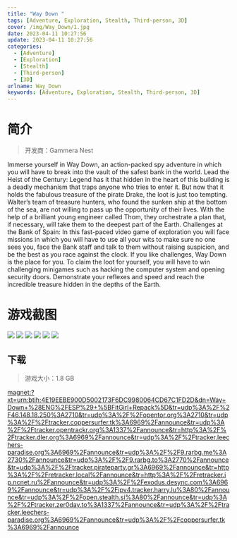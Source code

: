 ```yaml
---
title: "Way Down "
tags: [Adventure, Exploration, Stealth, Third-person, 3D]
cover: /img/Way_Down/1.jpg
date: 2023-04-11 10:27:56
update: 2023-04-11 10:27:56
categories: 
  - [Adventure]
  - [Exploration]
  - [Stealth]
  - [Third-person]
  - [3D]
urlname: Way_Down
keywords: [Adventure, Exploration, Stealth, Third-person, 3D]
---
```

# 简介

> 开发商：Gammera Nest

Immerse yourself in Way Down, an action-packed spy adventure in which you will have to break into the vault of the safest bank in the world.
Lead the Heist of the Century:
Legend has it that hidden in the heart of this building is a deadly mechanism that traps anyone who tries to enter it. But now that it holds the fabulous treasure of the pirate Drake, the loot is just too tempting. Walter’s team of treasure hunters, who found the sunken ship at the bottom of the sea, are not willing to pass up the opportunity of their lives. With the help of a brilliant young engineer called Thom, they orchestrate a plan that, if necessary, will take them to the deepest part of the Earth.
Challenges at the Bank of Spain:
In this fast-paced video game of exploration you will face missions in which you will have to use all your wits to make sure no one sees you, face the Bank staff and talk to them without raising suspicion, and be the best as you race against the clock.
If you like challenges, Way Down is the place for you. To claim the loot for yourself, you will have to win challenging minigames such as hacking the computer system and opening security doors. Demonstrate your reflexes and speed and reach the incredible treasure hidden in the depths of the Earth.

# 游戏截图

![](/img/Way_Down/2.jpg)
![](/img/Way_Down/3.jpg)
![](/img/Way_Down/4.jpg)
![](/img/Way_Down/5.jpg)
![](/img/Way_Down/6.jpg)
![](/img/Way_Down/7.jpg)


## 下载

> 游戏大小：1.8 GB

[magnet:?xt=urn:btih:4E19EEBE900D5002173F6DC9980064CD67C1FD2D&amp;dn=Way+Down+%28ENG%2FESP%29+%5BFitGirl+Repack%5D&amp;tr=udp%3A%2F%2F46.148.18.250%3A2710&amp;tr=udp%3A%2F%2Fopentor.org%3A2710&amp;tr=udp%3A%2F%2Ftracker.coppersurfer.tk%3A6969%2Fannounce&amp;tr=udp%3A%2F%2Ftracker.opentrackr.org%3A1337%2Fannounce&amp;tr=http%3A%2F%2Ftracker.dler.org%3A6969%2Fannounce&amp;tr=udp%3A%2F%2Ftracker.leechers-paradise.org%3A6969%2Fannounce&amp;tr=udp%3A%2F%2F9.rarbg.me%3A2730%2Fannounce&amp;tr=udp%3A%2F%2F9.rarbg.to%3A2770%2Fannounce&amp;tr=udp%3A%2F%2Ftracker.pirateparty.gr%3A6969%2Fannounce&amp;tr=http%3A%2F%2Fretracker.local%2Fannounce&amp;tr=http%3A%2F%2Fretracker.ip.ncnet.ru%2Fannounce&amp;tr=udp%3A%2F%2Fexodus.desync.com%3A6969%2Fannounce&amp;tr=udp%3A%2F%2Fipv4.tracker.harry.lu%3A80%2Fannounce&amp;tr=udp%3A%2F%2Fopen.stealth.si%3A80%2Fannounce&amp;tr=udp%3A%2F%2Ftracker.zer0day.to%3A1337%2Fannounce&amp;tr=udp%3A%2F%2Ftracker.leechers-paradise.org%3A6969%2Fannounce&amp;tr=udp%3A%2F%2Fcoppersurfer.tk%3A6969%2Fannounce](magnet:?xt=urn:btih:4E19EEBE900D5002173F6DC9980064CD67C1FD2D&amp;dn=Way+Down+%28ENG%2FESP%29+%5BFitGirl+Repack%5D&amp;tr=udp%3A%2F%2F46.148.18.250%3A2710&amp;tr=udp%3A%2F%2Fopentor.org%3A2710&amp;tr=udp%3A%2F%2Ftracker.coppersurfer.tk%3A6969%2Fannounce&amp;tr=udp%3A%2F%2Ftracker.opentrackr.org%3A1337%2Fannounce&amp;tr=http%3A%2F%2Ftracker.dler.org%3A6969%2Fannounce&amp;tr=udp%3A%2F%2Ftracker.leechers-paradise.org%3A6969%2Fannounce&amp;tr=udp%3A%2F%2F9.rarbg.me%3A2730%2Fannounce&amp;tr=udp%3A%2F%2F9.rarbg.to%3A2770%2Fannounce&amp;tr=udp%3A%2F%2Ftracker.pirateparty.gr%3A6969%2Fannounce&amp;tr=http%3A%2F%2Fretracker.local%2Fannounce&amp;tr=http%3A%2F%2Fretracker.ip.ncnet.ru%2Fannounce&amp;tr=udp%3A%2F%2Fexodus.desync.com%3A6969%2Fannounce&amp;tr=udp%3A%2F%2Fipv4.tracker.harry.lu%3A80%2Fannounce&amp;tr=udp%3A%2F%2Fopen.stealth.si%3A80%2Fannounce&amp;tr=udp%3A%2F%2Ftracker.zer0day.to%3A1337%2Fannounce&amp;tr=udp%3A%2F%2Ftracker.leechers-paradise.org%3A6969%2Fannounce&amp;tr=udp%3A%2F%2Fcoppersurfer.tk%3A6969%2Fannounce)
